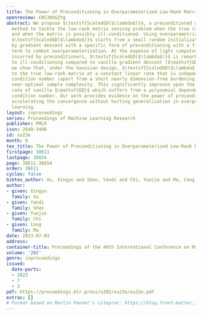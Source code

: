 ```yaml
---
title: The Power of Preconditioning in Overparameterized Low-Rank Matrix Sensing
openreview: CN5J0UGZYg
abstract: We propose $\textsf{ScaledGD($\lambda$)}$, a preconditioned gradient descent
  method to tackle the low-rank matrix sensing problem when the true rank is unknown,
  and when the matrix is possibly ill-conditioned. Using overparametrized factor representations,
  $\textsf{ScaledGD($\lambda$)}$ starts from a small random initialization, and proceeds
  by gradient descent with a specific form of preconditioning with a fixed damping
  term to combat overparameterization. At the expense of light computational overhead
  incurred by preconditioners, $\textsf{ScaledGD($\lambda$)}$ is remarkably robust
  to ill-conditioning compared to vanilla gradient descent ($\mathsf{GD}$). Specifically,
  we show that, under the Gaussian design, $\textsf{ScaledGD($\lambda$)}$ converges
  to the true low-rank matrix at a constant linear rate that is independent of the
  condition number (apart from a short nearly dimension-free burdening period), with
  near-optimal sample complexity. This significantly improves upon the convergence
  rate of vanilla $\mathsf{GD}$ which suffers from a polynomial dependency with the
  condition number. Our work provides evidence on the power of preconditioning in
  accelerating the convergence without hurting generalization in overparameterized
  learning.
layout: inproceedings
series: Proceedings of Machine Learning Research
publisher: PMLR
issn: 2640-3498
id: xu23o
month: 0
tex_title: The Power of Preconditioning in Overparameterized Low-Rank Matrix Sensing
firstpage: 38611
lastpage: 38654
page: 38611-38654
order: 38611
cycles: false
bibtex_author: Xu, Xingyu and Shen, Yandi and Chi, Yuejie and Ma, Cong
author:
- given: Xingyu
  family: Xu
- given: Yandi
  family: Shen
- given: Yuejie
  family: Chi
- given: Cong
  family: Ma
date: 2023-07-03
address: 
container-title: Proceedings of the 40th International Conference on Machine Learning
volume: '202'
genre: inproceedings
issued:
  date-parts:
  - 2023
  - 7
  - 3
pdf: https://proceedings.mlr.press/v202/xu23o/xu23o.pdf
extras: []
# Format based on Martin Fenner's citeproc: https://blog.front-matter.io/posts/citeproc-yaml-for-bibliographies/
---
```


